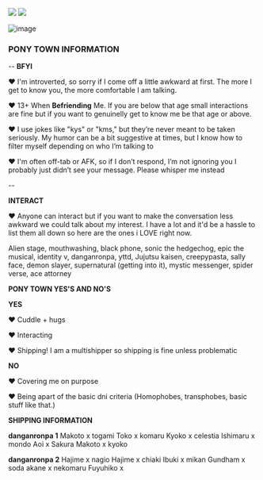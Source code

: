 ![](rw.gif)
![](rw2.gif)
</details>

![image](https://i.pinimg.com/736x/14/53/22/1453220913abe836a9e5788bb4ddfc56.jpg)




### PONY TOWN INFORMATION
--
**BFYI**

♥ I'm introverted, so sorry if I come off a little awkward at first. The more I get to know you, the more comfortable I am talking.

♥ 13+ When **Befriending** Me. If you are below that age small interactions are fine but if you want to genuinelly get to know me be that age or above.

♥ I use jokes like "kys" or "kms," but they’re never meant to be taken seriously. My humor can be a bit suggestive at times, but I know how to filter myself depending on who I’m talking to

♥ I'm often off-tab or AFK, so if I don’t respond, I’m not ignoring you I probably just didn’t see your message. Please whisper me instead

--

**INTERACT**

♥ Anyone can interact but if you want to make the conversation less awkward we could talk about my interest. I have a lot and it'd be a hassle to list them all down so here are the ones i LOVE right now.

Alien stage, mouthwashing, black phone, sonic the hedgechog, epic the musical, identity v, danganronpa, yttd, Jujutsu kaisen, creepypasta, sally face, demon slayer, supernatural (getting into it), mystic messenger, spider verse, ace attorney


**PONY TOWN YES'S AND NO'S**

**YES**

♥ Cuddle + hugs

♥ Interacting

♥ Shipping! I am a multishipper so shipping is fine unless problematic


**NO**

♥ Covering me on purpose

♥ Being apart of the basic dni criteria (Homophobes, transphobes, basic stuff like that.)

**SHIPPING INFORMATION**

__danganronpa 1__
Makoto x togami
Toko x komaru
Kyoko x celestia
Ishimaru x mondo
Aoi x Sakura
Makoto x kyoko

__danganronpa 2__
Hajime x nagio
Hajime x chiaki
Ibuki x mikan
Gundham x soda
akane x nekomaru
Fuyuhiko x 




